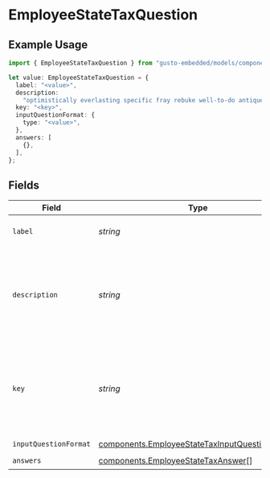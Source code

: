 # EmployeeStateTaxQuestion

## Example Usage

```typescript
import { EmployeeStateTaxQuestion } from "gusto-embedded/models/components";

let value: EmployeeStateTaxQuestion = {
  label: "<value>",
  description:
    "optimistically everlasting specific fray rebuke well-to-do antique reel foot",
  key: "<key>",
  inputQuestionFormat: {
    type: "<value>",
  },
  answers: [
    {},
  ],
};
```

## Fields

| Field                                                                                                            | Type                                                                                                             | Required                                                                                                         | Description                                                                                                      |
| ---------------------------------------------------------------------------------------------------------------- | ---------------------------------------------------------------------------------------------------------------- | ---------------------------------------------------------------------------------------------------------------- | ---------------------------------------------------------------------------------------------------------------- |
| `label`                                                                                                          | *string*                                                                                                         | :heavy_check_mark:                                                                                               | A short title for the question                                                                                   |
| `description`                                                                                                    | *string*                                                                                                         | :heavy_check_mark:                                                                                               | An explaination of the question - this may contain inline html formatted links.                                  |
| `key`                                                                                                            | *string*                                                                                                         | :heavy_check_mark:                                                                                               | A unique identifier of the question (for the given state) - used for updating the answer.                        |
| `inputQuestionFormat`                                                                                            | [components.EmployeeStateTaxInputQuestionFormat](../../models/components/employeestatetaxinputquestionformat.md) | :heavy_check_mark:                                                                                               | N/A                                                                                                              |
| `answers`                                                                                                        | [components.EmployeeStateTaxAnswer](../../models/components/employeestatetaxanswer.md)[]                         | :heavy_check_mark:                                                                                               | N/A                                                                                                              |
